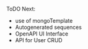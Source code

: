 ToDO Next:
- use of mongoTemplate
- Autogenerated sequences
- OpenAPI UI Interface
- API for User CRUD




